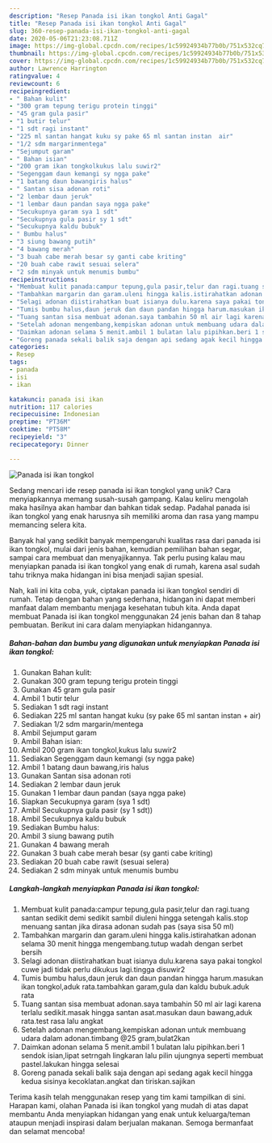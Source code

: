 ```yaml
---
description: "Resep Panada isi ikan tongkol Anti Gagal"
title: "Resep Panada isi ikan tongkol Anti Gagal"
slug: 360-resep-panada-isi-ikan-tongkol-anti-gagal
date: 2020-05-06T21:23:08.711Z
image: https://img-global.cpcdn.com/recipes/1c59924934b77b0b/751x532cq70/panada-isi-ikan-tongkol-foto-resep-utama.jpg
thumbnail: https://img-global.cpcdn.com/recipes/1c59924934b77b0b/751x532cq70/panada-isi-ikan-tongkol-foto-resep-utama.jpg
cover: https://img-global.cpcdn.com/recipes/1c59924934b77b0b/751x532cq70/panada-isi-ikan-tongkol-foto-resep-utama.jpg
author: Lawrence Harrington
ratingvalue: 4
reviewcount: 6
recipeingredient:
- " Bahan kulit"
- "300 gram tepung terigu protein tinggi"
- "45 gram gula pasir"
- "1 butir telur"
- "1 sdt ragi instant"
- "225 ml santan hangat kuku sy pake 65 ml santan instan  air"
- "1/2 sdm margarinmentega"
- "Sejumput garam"
- " Bahan isian"
- "200 gram ikan tongkolkukus lalu suwir2"
- "Segenggam daun kemangi sy ngga pake"
- "1 batang daun bawangiris halus"
- " Santan sisa adonan roti"
- "2 lembar daun jeruk"
- "1 lembar daun pandan saya ngga pake"
- "Secukupnya garam sya 1 sdt"
- "Secukupnya gula pasir sy 1 sdt"
- "Secukupnya kaldu bubuk"
- " Bumbu halus"
- "3 siung bawang putih"
- "4 bawang merah"
- "3 buah cabe merah besar sy ganti cabe kriting"
- "20 buah cabe rawit sesuai selera"
- "2 sdm minyak untuk menumis bumbu"
recipeinstructions:
- "Membuat kulit panada:campur tepung,gula pasir,telur dan ragi.tuang santan sedikit demi sedikit sambil diuleni hingga setengah kalis.stop menuang santan jika dirasa adonan sudah pas (saya sisa 50 ml)"
- "Tambahkan margarin dan garam.uleni hingga kalis.istirahatkan adonan selama 30 menit hingga mengembang.tutup wadah dengan serbet bersih"
- "Selagi adonan diistirahatkan buat isianya dulu.karena saya pakai tongkol cuwe jadi tidak perlu dikukus lagi.tingga disuwir2"
- "Tumis bumbu halus,daun jeruk dan daun pandan hingga harum.masukan ikan tongkol,aduk rata.tambahkan garam,gula dan kaldu bubuk.aduk rata"
- "Tuang santan sisa membuat adonan.saya tambahin 50 ml air lagi karena terlalu sedikit.masak hingga santan asat.masukan daun bawang,aduk rata.test rasa lalu angkat"
- "Setelah adonan mengembang,kempiskan adonan untuk membuang udara dalam adonan.timbang @25 gram,bulat2kan"
- "Daimkan adonan selama 5 menit.ambil 1 bulatan lalu pipihkan.beri 1 sendok isian,lipat setrngah lingkaran lalu pilin ujungnya seperti membuat pastel.lakukan hingga selesai"
- "Goreng panada sekali balik saja dengan api sedang agak kecil hingga kedua sisinya kecoklatan.angkat dan tiriskan.sajikan"
categories:
- Resep
tags:
- panada
- isi
- ikan

katakunci: panada isi ikan 
nutrition: 117 calories
recipecuisine: Indonesian
preptime: "PT36M"
cooktime: "PT58M"
recipeyield: "3"
recipecategory: Dinner

---
```



![Panada isi ikan tongkol](https://img-global.cpcdn.com/recipes/1c59924934b77b0b/751x532cq70/panada-isi-ikan-tongkol-foto-resep-utama.jpg)

Sedang mencari ide resep panada isi ikan tongkol yang unik? Cara menyiapkannya memang susah-susah gampang. Kalau keliru mengolah maka hasilnya akan hambar dan bahkan tidak sedap. Padahal panada isi ikan tongkol yang enak harusnya sih memiliki aroma dan rasa yang mampu memancing selera kita.

Banyak hal yang sedikit banyak mempengaruhi kualitas rasa dari panada isi ikan tongkol, mulai dari jenis bahan, kemudian pemilihan bahan segar, sampai cara membuat dan menyajikannya. Tak perlu pusing kalau mau menyiapkan panada isi ikan tongkol yang enak di rumah, karena asal sudah tahu triknya maka hidangan ini bisa menjadi sajian spesial.




Nah, kali ini kita coba, yuk, ciptakan panada isi ikan tongkol sendiri di rumah. Tetap dengan bahan yang sederhana, hidangan ini dapat memberi manfaat dalam membantu menjaga kesehatan tubuh kita. Anda dapat membuat Panada isi ikan tongkol menggunakan 24 jenis bahan dan 8 tahap pembuatan. Berikut ini cara dalam menyiapkan hidangannya.

<!--inarticleads1-->

##### Bahan-bahan dan bumbu yang digunakan untuk menyiapkan Panada isi ikan tongkol:

1. Gunakan  Bahan kulit:
1. Gunakan 300 gram tepung terigu protein tinggi
1. Gunakan 45 gram gula pasir
1. Ambil 1 butir telur
1. Sediakan 1 sdt ragi instant
1. Sediakan 225 ml santan hangat kuku (sy pake 65 ml santan instan + air)
1. Sediakan 1/2 sdm margarin/mentega
1. Ambil Sejumput garam
1. Ambil  Bahan isian:
1. Ambil 200 gram ikan tongkol,kukus lalu suwir2
1. Sediakan Segenggam daun kemangi (sy ngga pake)
1. Ambil 1 batang daun bawang,iris halus
1. Gunakan  Santan sisa adonan roti
1. Sediakan 2 lembar daun jeruk
1. Gunakan 1 lembar daun pandan (saya ngga pake)
1. Siapkan Secukupnya garam (sya 1 sdt)
1. Ambil Secukupnya gula pasir (sy 1 sdt))
1. Ambil Secukupnya kaldu bubuk
1. Sediakan  Bumbu halus:
1. Ambil 3 siung bawang putih
1. Gunakan 4 bawang merah
1. Gunakan 3 buah cabe merah besar (sy ganti cabe kriting)
1. Sediakan 20 buah cabe rawit (sesuai selera)
1. Sediakan 2 sdm minyak untuk menumis bumbu




<!--inarticleads2-->

##### Langkah-langkah menyiapkan Panada isi ikan tongkol:

1. Membuat kulit panada:campur tepung,gula pasir,telur dan ragi.tuang santan sedikit demi sedikit sambil diuleni hingga setengah kalis.stop menuang santan jika dirasa adonan sudah pas (saya sisa 50 ml)
1. Tambahkan margarin dan garam.uleni hingga kalis.istirahatkan adonan selama 30 menit hingga mengembang.tutup wadah dengan serbet bersih
1. Selagi adonan diistirahatkan buat isianya dulu.karena saya pakai tongkol cuwe jadi tidak perlu dikukus lagi.tingga disuwir2
1. Tumis bumbu halus,daun jeruk dan daun pandan hingga harum.masukan ikan tongkol,aduk rata.tambahkan garam,gula dan kaldu bubuk.aduk rata
1. Tuang santan sisa membuat adonan.saya tambahin 50 ml air lagi karena terlalu sedikit.masak hingga santan asat.masukan daun bawang,aduk rata.test rasa lalu angkat
1. Setelah adonan mengembang,kempiskan adonan untuk membuang udara dalam adonan.timbang @25 gram,bulat2kan
1. Daimkan adonan selama 5 menit.ambil 1 bulatan lalu pipihkan.beri 1 sendok isian,lipat setrngah lingkaran lalu pilin ujungnya seperti membuat pastel.lakukan hingga selesai
1. Goreng panada sekali balik saja dengan api sedang agak kecil hingga kedua sisinya kecoklatan.angkat dan tiriskan.sajikan




Terima kasih telah menggunakan resep yang tim kami tampilkan di sini. Harapan kami, olahan Panada isi ikan tongkol yang mudah di atas dapat membantu Anda menyiapkan hidangan yang enak untuk keluarga/teman ataupun menjadi inspirasi dalam berjualan makanan. Semoga bermanfaat dan selamat mencoba!
